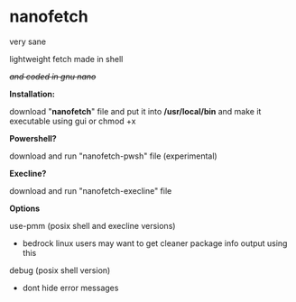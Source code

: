 # nanofetch
very sane 

lightweight fetch made in shell

~~*and coded in gnu nano*~~

__Installation:__

download "**nanofetch**" file and put it into **/usr/local/bin** and make it executable using gui or chmod +x

__Powershell?__

download and run "nanofetch-pwsh" file (experimental)

__Execline?__ 

download and run "nanofetch-execline" file

__Options__ 

 use-pmm (posix shell and execline versions)
 
 - bedrock linux users may want to get cleaner package info output using this

 debug (posix shell version)
 
 - dont hide error messages
